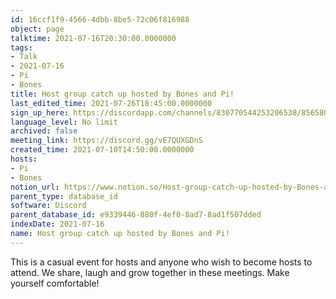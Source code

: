 ```yaml
---
id: 16ccf1f9-4566-4dbb-8be5-72c06f816988
object: page
talktime: 2021-07-16T20:30:00.0000000
tags:
- Talk
- 2021-07-16
- Pi
- Bones
title: Host group catch up hosted by Bones and Pi!
last_edited_time: 2021-07-26T18:45:00.0000000
sign_up_here: https://discordapp.com/channels/830770544253206538/856580095464046620/863309109738078228
language_level: No limit
archived: false
meeting_link: https://discord.gg/vE7QUXGDnS
created_time: 2021-07-10T14:50:00.0000000
hosts:
- Pi
- Bones
notion_url: https://www.notion.so/Host-group-catch-up-hosted-by-Bones-and-Pi-16ccf1f945664dbb8be572c06f816988
parent_type: database_id
software: Discord
parent_database_id: e9339446-880f-4ef0-8ad7-8ad1f507dded
indexDate: 2021-07-16
name: Host group catch up hosted by Bones and Pi!
---
```


This is a casual event for hosts and anyone who wish to become hosts to attend.  We share, laugh and grow together in these meetings.  Make yourself comfortable!







